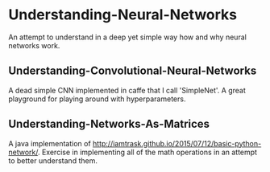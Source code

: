 # Understanding-Neural-Networks
An attempt to understand in a deep yet simple way how and why neural networks work.

## Understanding-Convolutional-Neural-Networks
A dead simple CNN implemented in caffe that I call 'SimpleNet'. A great playground for playing around with hyperparameters.  

## Understanding-Networks-As-Matrices
A java implementation of http://iamtrask.github.io/2015/07/12/basic-python-network/. Exercise in implementing all of the math operations in an attempt to better understand them.
